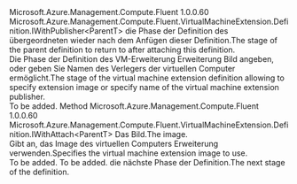 <Type Name="IWithImageOrPublisher&lt;ParentT&gt;" FullName="Microsoft.Azure.Management.Compute.Fluent.VirtualMachineExtension.Definition.IWithImageOrPublisher&lt;ParentT&gt;">
  <TypeSignature Language="C#" Value="public interface IWithImageOrPublisher&lt;ParentT&gt; : Microsoft.Azure.Management.Compute.Fluent.VirtualMachineExtension.Definition.IWithPublisher&lt;ParentT&gt;" />
  <TypeSignature Language="ILAsm" Value=".class public interface auto ansi abstract IWithImageOrPublisher`1&lt;ParentT&gt; implements class Microsoft.Azure.Management.Compute.Fluent.VirtualMachineExtension.Definition.IWithPublisher`1&lt;!ParentT&gt;" />
  <TypeSignature Language="DocId" Value="T:Microsoft.Azure.Management.Compute.Fluent.VirtualMachineExtension.Definition.IWithImageOrPublisher`1" />
  <TypeSignature Language="VB.NET" Value="Public Interface IWithImageOrPublisher(Of ParentT)&#xA;Implements IWithPublisher(Of ParentT)" />
  <TypeSignature Language="F#" Value="type IWithImageOrPublisher&lt;'ParentT&gt; = interface&#xA;    interface IWithPublisher&lt;'ParentT&gt;" />
  <AssemblyInfo>
    <AssemblyName>Microsoft.Azure.Management.Compute.Fluent</AssemblyName>
    <AssemblyVersion>1.0.0.60</AssemblyVersion>
  </AssemblyInfo>
  <TypeParameters>
    <TypeParameter Name="ParentT" />
  </TypeParameters>
  <Interfaces>
    <Interface>
      <InterfaceName>Microsoft.Azure.Management.Compute.Fluent.VirtualMachineExtension.Definition.IWithPublisher&lt;ParentT&gt;</InterfaceName>
    </Interface>
  </Interfaces>
  <Docs>
    <typeparam name="ParentT"><span data-ttu-id="7402b-101">die Phase der Definition des übergeordneten wieder nach dem Anfügen dieser Definition.</span><span class="sxs-lookup"><span data-stu-id="7402b-101">The stage of the parent definition to return to after attaching this definition.</span></span></typeparam>
    <summary>
            <span data-ttu-id="7402b-102">Die Phase der Definition des VM-Erweiterung Erweiterung Bild angeben, oder geben Sie Namen des Verlegers der virtuellen Computer ermöglicht.</span><span class="sxs-lookup"><span data-stu-id="7402b-102">The stage of the virtual machine extension definition allowing to specify extension image or specify name of the virtual machine extension publisher.</span></span>
            </summary>
    <remarks>To be added.</remarks>
  </Docs>
  <Members>
    <Member MemberName="WithImage">
      <MemberSignature Language="C#" Value="public Microsoft.Azure.Management.Compute.Fluent.VirtualMachineExtension.Definition.IWithAttach&lt;ParentT&gt; WithImage (Microsoft.Azure.Management.Compute.Fluent.IVirtualMachineExtensionImage image);" />
      <MemberSignature Language="ILAsm" Value=".method public hidebysig newslot virtual instance class Microsoft.Azure.Management.Compute.Fluent.VirtualMachineExtension.Definition.IWithAttach`1&lt;!ParentT&gt; WithImage(class Microsoft.Azure.Management.Compute.Fluent.IVirtualMachineExtensionImage image) cil managed" />
      <MemberSignature Language="DocId" Value="M:Microsoft.Azure.Management.Compute.Fluent.VirtualMachineExtension.Definition.IWithImageOrPublisher`1.WithImage(Microsoft.Azure.Management.Compute.Fluent.IVirtualMachineExtensionImage)" />
      <MemberSignature Language="VB.NET" Value="Public Function WithImage (image As IVirtualMachineExtensionImage) As IWithAttach(Of ParentT)" />
      <MemberSignature Language="F#" Value="abstract member WithImage : Microsoft.Azure.Management.Compute.Fluent.IVirtualMachineExtensionImage -&gt; Microsoft.Azure.Management.Compute.Fluent.VirtualMachineExtension.Definition.IWithAttach&lt;'ParentT&gt;" Usage="iWithImageOrPublisher.WithImage image" />
      <MemberType>Method</MemberType>
      <AssemblyInfo>
        <AssemblyName>Microsoft.Azure.Management.Compute.Fluent</AssemblyName>
        <AssemblyVersion>1.0.0.60</AssemblyVersion>
      </AssemblyInfo>
      <ReturnValue>
        <ReturnType>Microsoft.Azure.Management.Compute.Fluent.VirtualMachineExtension.Definition.IWithAttach&lt;ParentT&gt;</ReturnType>
      </ReturnValue>
      <Parameters>
        <Parameter Name="image" Type="Microsoft.Azure.Management.Compute.Fluent.IVirtualMachineExtensionImage" />
      </Parameters>
      <Docs>
        <param name="image"><span data-ttu-id="7402b-103">Das Bild.</span><span class="sxs-lookup"><span data-stu-id="7402b-103">The image.</span></span></param>
        <summary>
            <span data-ttu-id="7402b-104">Gibt an, das Image des virtuellen Computers Erweiterung verwenden.</span><span class="sxs-lookup"><span data-stu-id="7402b-104">Specifies the virtual machine extension image to use.</span></span>
            </summary>
        <returns>To be added.</returns>
        <remarks>To be added.</remarks>
        <return><span data-ttu-id="7402b-105">die nächste Phase der Definition.</span><span class="sxs-lookup"><span data-stu-id="7402b-105">The next stage of the definition.</span></span></return>
      </Docs>
    </Member>
  </Members>
</Type>